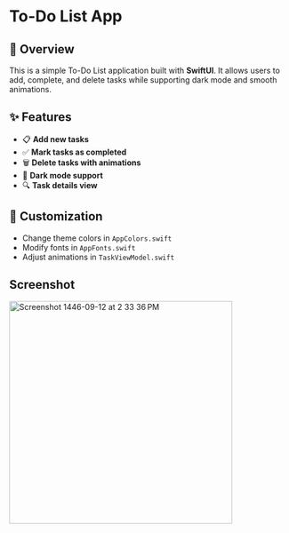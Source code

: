 # To-Do List App

## 📌 Overview
This is a simple To-Do List application built with **SwiftUI**. It allows users to add, complete, and delete tasks while supporting dark mode and smooth animations.

## ✨ Features
- 📋 **Add new tasks**
- ✅ **Mark tasks as completed**
- 🗑 **Delete tasks with animations**
- 🌙 **Dark mode support**
- 🔍 **Task details view**


## 🎨 Customization
- Change theme colors in `AppColors.swift`
- Modify fonts in `AppFonts.swift`
- Adjust animations in `TaskViewModel.swift`


## Screenshot
<img width="401" alt="Screenshot 1446-09-12 at 2 33 36 PM" src="https://github.com/user-attachments/assets/1b2e6121-4e9b-4db8-a601-1a6250ffd0fb" />
